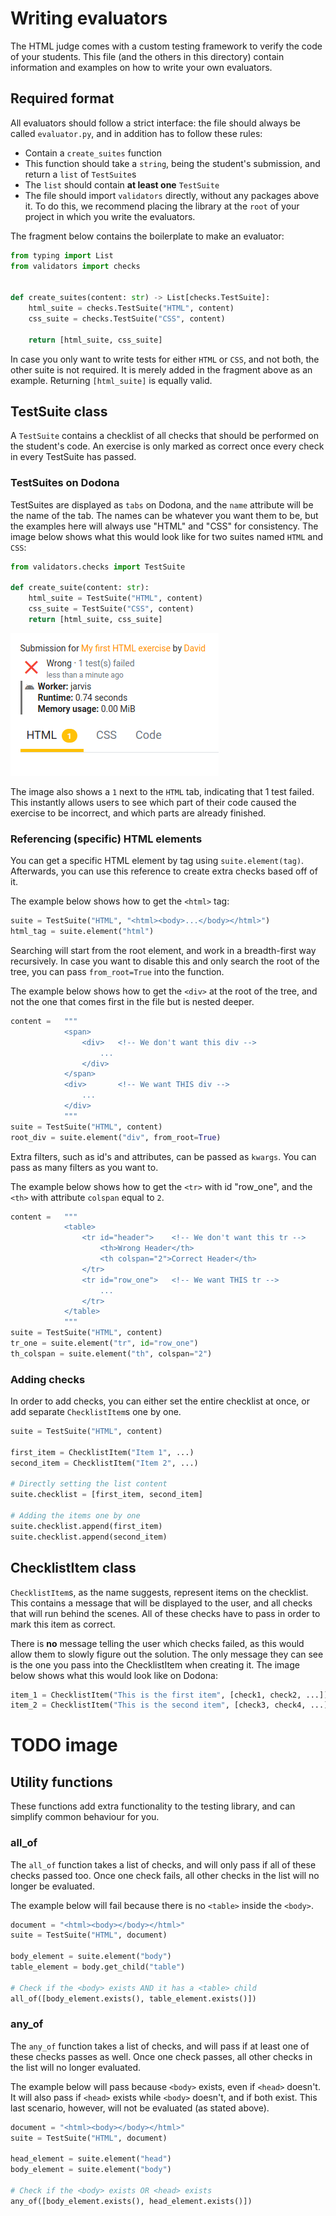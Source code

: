 # Writing evaluators

The HTML judge comes with a custom testing framework to verify the code of your students.  This file (and the others in this directory) contain information and examples on how to write your own evaluators.

## Required format

All evaluators should follow a strict interface: the file should always be called `evaluator.py`, and in addition has to follow these rules:

- Contain a `create_suites` function
- This function should take a `string`, being the student's submission, and return a `list` of `TestSuite`s
- The `list` should contain **at least one** `TestSuite`
- The file should import `validators` directly, without any packages above it. To do this, we recommend placing the library at the `root` of your project in which you write the evaluators.

The fragment below contains the boilerplate to make an evaluator:

```python
from typing import List
from validators import checks


def create_suites(content: str) -> List[checks.TestSuite]:
    html_suite = checks.TestSuite("HTML", content)
    css_suite = checks.TestSuite("CSS", content)

    return [html_suite, css_suite]

```

In case you only want to write tests for either `HTML` or `CSS`, and not both, the other suite is not required. It is merely added in the fragment above as an example. Returning `[html_suite]` is equally valid.

## TestSuite class

A `TestSuite` contains a checklist of all checks that should be performed on the student's code. An exercise is only marked as correct once every check in every TestSuite has passed.

### TestSuites on Dodona

TestSuites are displayed as `tabs` on Dodona, and the `name` attribute will be the name of the tab. The names can be whatever you want them to be, but the examples here will always use "HTML" and "CSS" for consistency. The image below shows what this would look like for two suites named `HTML` and `CSS`:

```python
from validators.checks import TestSuite

def create_suite(content: str):
    html_suite = TestSuite("HTML", content)
    css_suite = TestSuite("CSS", content)
    return [html_suite, css_suite]
```

<img src="media/tabs.png" alt="image: TestSuites visualized on Dodona.">

The image also shows a `1` next to the `HTML` tab, indicating that 1 test failed. This instantly allows users to see which part of their code caused the exercise to be incorrect, and which parts are already finished.

### Referencing (specific) HTML elements

You can get a specific HTML element by tag using `suite.element(tag)`. Afterwards, you can use this reference to create extra checks based off of it.

The example below shows how to get the `<html>` tag:

```python
suite = TestSuite("HTML", "<html><body>...</body></html>")
html_tag = suite.element("html")
```

Searching will start from the root element, and work in a breadth-first way recursively. In case you want to disable this and only search the root of the tree, you can pass `from_root=True` into the function.

The example below shows how to get the `<div>` at the root of the tree, and not the one that comes first in the file but is nested deeper.

```python
content =   """
            <span>
                <div>   <!-- We don't want this div -->
                    ...
                </div>
            </span>
            <div>       <!-- We want THIS div -->
                ...
            </div>
            """
suite = TestSuite("HTML", content)
root_div = suite.element("div", from_root=True)
```

Extra filters, such as id's and attributes, can be passed as `kwargs`. You can pass as many filters as you want to.

The example below shows how to get the `<tr>` with id "row_one", and the `<th>` with attribute `colspan` equal to `2`.

```python
content =   """
            <table>
                <tr id="header">    <!-- We don't want this tr -->
                    <th>Wrong Header</th>
                    <th colspan="2">Correct Header</th>
                </tr>
                <tr id="row_one">   <!-- We want THIS tr -->
                    ...
                </tr>
            </table>
            """
suite = TestSuite("HTML", content)
tr_one = suite.element("tr", id="row_one")
th_colspan = suite.element("th", colspan="2")
```

### Adding checks

In order to add checks, you can either set the entire checklist at once, or add separate `ChecklistItem`s one by one.

```python
suite = TestSuite("HTML", content)

first_item = ChecklistItem("Item 1", ...)
second_item = ChecklistItem("Item 2", ...)

# Directly setting the list content
suite.checklist = [first_item, second_item]

# Adding the items one by one
suite.checklist.append(first_item)
suite.checklist.append(second_item)
```

## ChecklistItem class

`ChecklistItem`s, as the name suggests, represent items on the checklist. This contains a message that will be displayed to the user, and all checks that will run behind the scenes. All of these checks have to pass in order to mark this item as correct.

There is **no** message telling the user which checks failed, as this would allow them to slowly figure out the solution. The only message they can see is the one you pass into the ChecklistItem when creating it. The image below shows what this would look like on Dodona:

```python
item_1 = ChecklistItem("This is the first item", [check1, check2, ...])
item_2 = ChecklistItem("This is the second item", [check3, check4, ...])
```

# TODO image

## Utility functions

These functions add extra functionality to the testing library, and can simplify common behaviour for you.

### all_of

The `all_of` function takes a list of checks, and will only pass if all of these checks passed too. Once one check fails, all other checks in the list will no longer be evaluated.

The example below will fail because there is no `<table>` inside the `<body>`.

```python
document = "<html><body></body></html>"
suite = TestSuite("HTML", document)

body_element = suite.element("body")
table_element = body.get_child("table")

# Check if the <body> exists AND it has a <table> child
all_of([body_element.exists(), table_element.exists()])
```

### any_of

The `any_of` function takes a list of checks, and will pass if at least one of these checks passes as well. Once one check passes, all other checks in the list will no longer evaluated.

The example below will pass because `<body>` exists, even if `<head>` doesn't. It will also pass if `<head>` exists while `<body>`  doesn't, and if both exist. This last scenario, however, will not be evaluated (as stated above).

```python
document = "<html><body></body></html>"
suite = TestSuite("HTML", document)

head_element = suite.element("head")
body_element = suite.element("body")

# Check if the <body> exists OR <head> exists
any_of([body_element.exists(), head_element.exists()])
```